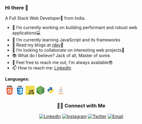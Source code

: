 ### Hi there 👋
A Full Stack Web Developer🎯 from India.


- 🔭 I’m currently working on building performant and robust web applications💻
- 🌱 I’m currently learning JavaScript and its frameworks
- 🌈 Read my blogs at [rdev](https://rdev.hashnode.dev/)🧐
- 👯 I’m looking to collaborate on interesting web projects🤘
- 📚 What do I believe? Jack of all, Master of some.
- 💬 Feel free to reach me out, I'm always available😎
- 📫 How to reach me: [LinkedIn](https://linkedin.com/in/raushan-k)

**Languages:**  

<code><img height="30" src="https://raw.githubusercontent.com/github/explore/80688e429a7d4ef2fca1e82350fe8e3517d3494d/topics/html/html.png"></code>
<code><img height="30" src="https://raw.githubusercontent.com/github/explore/80688e429a7d4ef2fca1e82350fe8e3517d3494d/topics/css/css.png"></code>
<code><img height="30" src="https://raw.githubusercontent.com/github/explore/80688e429a7d4ef2fca1e82350fe8e3517d3494d/topics/javascript/javascript.png"></code>
<code><img height="30" src="https://raw.githubusercontent.com/github/explore/80688e429a7d4ef2fca1e82350fe8e3517d3494d/topics/nodejs/nodejs.png"></code>
<code><img height="30" src="https://raw.githubusercontent.com/github/explore/80688e429a7d4ef2fca1e82350fe8e3517d3494d/topics/python/python.png"></code>
<code><img height="30" src="https://raw.githubusercontent.com/github/explore/80688e429a7d4ef2fca1e82350fe8e3517d3494d/topics/java/java.png"></code>

<h3 align="center"> 🤝🏻 Connect with Me </h3>


<p align="center">
<a href="https://www.linkedin.com/in/raushan-k/"><img alt="LinkedIn" src="https://img.shields.io/badge/LinkedIn-Raushan%20Kumar-blue?style=flat-square&logo=linkedin"></a>
<a href="https://www.instagram.com/raushan_coder/"><img alt="Instagram" src="https://img.shields.io/badge/Instagram-raushan_coder-blue?style=flat-square&logo="instagram"></a>
<a href="https://www.twitter.com/raushanksujal"><img alt="
Twitter" src="https://img.shields.io/badge/Twitter-raushanksujal-blue?style=flat-square&logo=twitter"></a>
<a href="mailto:raushankumar279878@gmail.com"><img alt="Email" src="https://img.shields.io/badge/Email-Shoot A Mail-blue?style=flat-square&logo=gmail"></a>
</p>
